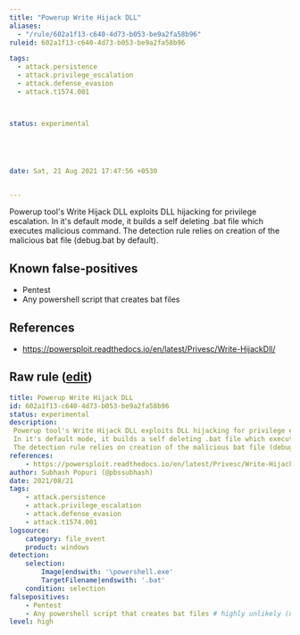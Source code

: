```yaml
---
title: "Powerup Write Hijack DLL"
aliases:
  - "/rule/602a1f13-c640-4d73-b053-be9a2fa58b96"
ruleid: 602a1f13-c640-4d73-b053-be9a2fa58b96

tags:
  - attack.persistence
  - attack.privilege_escalation
  - attack.defense_evasion
  - attack.t1574.001



status: experimental





date: Sat, 21 Aug 2021 17:47:56 +0530


---
```


Powerup tool's Write Hijack DLL exploits DLL hijacking for privilege escalation. In it's default mode, it builds a self deleting .bat file which executes malicious command. The detection rule relies on creation of the malicious bat file (debug.bat by default).

<!--more-->


## Known false-positives

* Pentest
* Any powershell script that creates bat files



## References

* https://powersploit.readthedocs.io/en/latest/Privesc/Write-HijackDll/


## Raw rule ([edit](https://github.com/SigmaHQ/sigma/edit/master/rules/windows/file_event/file_event_win_detect_powerup_dllhijacking.yml))
```yaml
title: Powerup Write Hijack DLL
id: 602a1f13-c640-4d73-b053-be9a2fa58b96
status: experimental
description:
 Powerup tool's Write Hijack DLL exploits DLL hijacking for privilege escalation.
 In it's default mode, it builds a self deleting .bat file which executes malicious command. 
 The detection rule relies on creation of the malicious bat file (debug.bat by default).
references:
    - https://powersploit.readthedocs.io/en/latest/Privesc/Write-HijackDll/
author: Subhash Popuri (@pbssubhash)
date: 2021/08/21
tags:
    - attack.persistence
    - attack.privilege_escalation
    - attack.defense_evasion
    - attack.t1574.001
logsource:
    category: file_event
    product: windows
detection:
    selection:
        Image|endswith: '\powershell.exe'
        TargetFilename|endswith: '.bat'
    condition: selection
falsepositives:
    - Pentest
    - Any powershell script that creates bat files # highly unlikely (untested)
level: high

```
